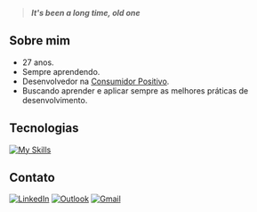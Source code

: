 > ***It's been a long time, old one***

## Sobre mim

- 27 anos.
- Sempre aprendendo.
- Desenvolvedor na [Consumidor Positivo](https://github.com/AcordoCertoBR).
- Buscando aprender e aplicar sempre as melhores práticas de desenvolvimento.

## Tecnologias

[![My Skills](https://skillicons.dev/icons?i=spring,mysql,postgres,nodejs,react,python,docker,grafana,azure,gcp,linux&theme=dark)](https://skillicons.dev)


## Contato
[![LinkedIn](https://img.shields.io/badge/linkedin-%230077B5.svg?style=for-the-badge&logo=linkedin&logoColor=white)](https://www.linkedin.com/in/paulo-souza27/)
[![Outlook](https://img.shields.io/badge/Microsoft_Outlook-0078D4?style=for-the-badge&logo=microsoft-outlook&logoColor=white)](mailto:paulo.souza@sptech.school)
[![Gmail](https://img.shields.io/badge/Gmail-D14836?style=for-the-badge&logo=gmail&logoColor=white)](mailto:paulotadeums@gmail.com)
